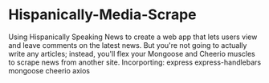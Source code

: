 # Hispanically-Media-Scrape
Using Hispanically Speaking News to create a web app that lets users view and leave comments on the latest news. But you're not going to actually write any articles; instead, you'll flex your Mongoose and Cheerio muscles to scrape news from another site.
Incorporting:
express
express-handlebars
mongoose
cheerio
axios
